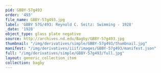 ```yaml
---
pid: GBBY-57g493
order: '493'
file_name: GBBY-57g493.jpg
label: 'GBBY 57G/493: Reynold C. Seitz: Swimming - 1928'
_date: '1928'
object_type: glass plate negative
source: http://archives.nd.edu/Bagby/GBBY-57g493.jpg
thumbnail: "/img/derivatives/simple/GBBY-57g493/thumbnail.jpg"
manifest: "/img/derivatives/iiif/images/GBBY-57g493/manifest.json"
full: "/img/derivatives/simple/GBBY-57g493/full.jpg"
layout: generic_collection_item
collection: bagby
---
```

